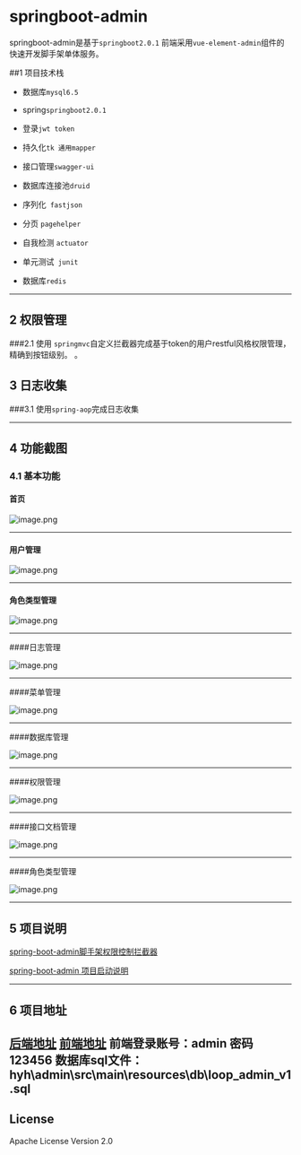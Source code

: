# springboot-admin

springboot-admin是基于`springboot2.0.1` 前端采用`vue-element-admin`组件的快速开发脚手架单体服务。

##1 项目技术栈

* 数据库`mysql6.5`

*  spring`springboot2.0.1`

* 登录`jwt token`

*  持久化`tk 通用mapper`

*  接口管理`swagger-ui`

*  数据库连接池`druid`

*  序列化` fastjson`

*  分页 ` pagehelper `

*  自我检测 `actuator`

*  单元测试` junit`

*  数据库`redis`

------

## 2 权限管理

###2.1 使用 `springmvc`自定义拦截器完成基于token的用户restful风格权限管理，精确到按钮级别。
。
## 3 日志收集

###3.1 使用`spring-aop`完成日志收集

------

## 4 功能截图

### 4.1 基本功能
#### 首页
![image.png](https://upload-images.jianshu.io/upload_images/4157022-03bae2ff9ec31c44.png?imageMogr2/auto-orient/strip%7CimageView2/2/w/1240)

-----
#### 用户管理

![image.png](https://upload-images.jianshu.io/upload_images/4157022-e658780abfeaff27.png?imageMogr2/auto-orient/strip%7CimageView2/2/w/1240)


-----
#### 角色类型管理

![image.png](https://upload-images.jianshu.io/upload_images/4157022-d7574a16228611a3.png?imageMogr2/auto-orient/strip%7CimageView2/2/w/1240)

-----
####日志管理

![image.png](https://upload-images.jianshu.io/upload_images/4157022-55c05fc0e3c0b2dd.png?imageMogr2/auto-orient/strip%7CimageView2/2/w/1240)


-----
####菜单管理

![image.png](https://upload-images.jianshu.io/upload_images/4157022-bfc52446ba0e741f.png?imageMogr2/auto-orient/strip%7CimageView2/2/w/1240)

-----
####数据库管理

![image.png](https://upload-images.jianshu.io/upload_images/4157022-914e8f5081f36e42.png?imageMogr2/auto-orient/strip%7CimageView2/2/w/1240)

-----
####权限管理

![image.png](https://upload-images.jianshu.io/upload_images/4157022-8d6f59768888ff76.png?imageMogr2/auto-orient/strip%7CimageView2/2/w/1240)

-----
####接口文档管理

![image.png](https://upload-images.jianshu.io/upload_images/4157022-23b8730a224287f7.png?imageMogr2/auto-orient/strip%7CimageView2/2/w/1240)

-----
####角色类型管理

![image.png](https://upload-images.jianshu.io/upload_images/4157022-32cf12626bd1b23a.png?imageMogr2/auto-orient/strip%7CimageView2/2/w/1240)

------

## 5 项目说明

[spring-boot-admin脚手架权限控制拦截器](https://www.jianshu.com/p/404cf30ae80d)

[spring-boot-admin 项目启动说明](https://www.jianshu.com/p/78d7ad7dcc2c)

------

## 6 项目地址

[后端地址](https://github.com/ayhyh/springboot-admin)
[前端地址](https://github.com/ayhyh/springboot-admin-ui)
前端登录账号：admin 密码 123456
数据库sql文件：hyh\admin\src\main\resources\db\loop_admin_v1.sql
------


## License
Apache License Version 2.0